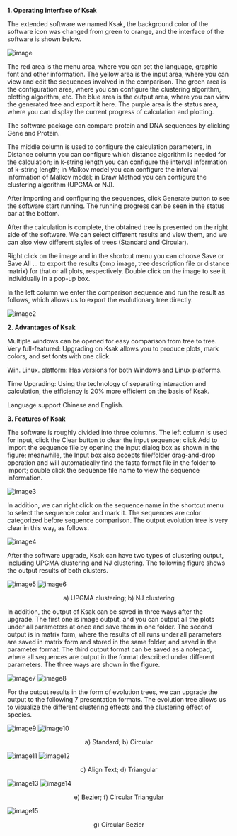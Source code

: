 <b> 1. Operating interface of Ksak </b>

The extended software we named Ksak, the background color of the software icon was changed from green to orange, and the interface of the software is shown below.

![image](images/image1.png)

The red area is the menu area, where you can set the language, graphic font and other information. The yellow area is the input area, where you can view and edit the sequences involved in the comparison. The green area is the configuration area, where you can configure the clustering algorithm, plotting algorithm, etc. The blue area is the output area, where you can view the generated tree and export it here. The purple area is the status area, where you can display the current progress of calculation and plotting.

The software package can compare protein and DNA sequences by clicking Gene and Protein.

The middle column is used to configure the calculation parameters, in Distance column you can configure which distance algorithm is needed for the calculation; in k-string length you can configure the interval information of k-string length; in Malkov model you can configure the interval information of Malkov model; in Draw Method you can configure the clustering algorithm (UPGMA or NJ).

After importing and configuring the sequences, click Generate button to see the software start running. The running progress can be seen in the status bar at the bottom.

After the calculation is complete, the obtained tree is presented on the right side of the software. We can select different results and view them, and we can also view different styles of trees (Standard and Circular).

Right click on the image and in the shortcut menu you can choose Save or Save All ... to export the results (bmp image, tree description file or distance matrix) for that or all plots, respectively. Double click on the image to see it individually in a pop-up box.

In the left column we enter the comparison sequence and run the result as follows, which allows us to export the evolutionary tree directly.

![image2](images/image2.png)

<b>2. Advantages of Ksak</b><br>

Multiple windows can be opened for easy comparison from tree to tree.
Very full-featured: Upgrading on Ksak allows you to produce plots, mark colors, and set fonts with one click.

Win. Linux. platform: Has versions for both Windows and Linux platforms.

Time Upgrading: Using the technology of separating interaction and calculation, the efficiency is 20% more efficient on the basis of Ksak.

Language support Chinese and English.

<b>3. Features of Ksak</b>

The software is roughly divided into three columns. The left column is used for input, click the Clear button to clear the input sequence; click Add to import the sequence file by opening the input dialog box as shown in the figure; meanwhile, the Input box also accepts file/folder drag-and-drop operation and will automatically find the fasta format file in the folder to import; double click the sequence file name to view the sequence information.

![image3](images/image3.png)

In addition, we can right click on the sequence name in the shortcut menu to select the sequence color and mark it. The sequences are color categorized before sequence comparison. The output evolution tree is very clear in this way, as follows.

![image4](images/image4.png)

After the software upgrade, Ksak can have two types of clustering output, including UPGMA clustering and NJ clustering. The following figure shows the output results of both clusters.

![image5](images/image5.png)
![image6](images/image6.png)

<center>a) UPGMA clustering; b) NJ clustering</center>

In addition, the output of Ksak can be saved in three ways after the upgrade. The first one is image output, and you can output all the plots under all parameters at once and save them in one folder. The second output is in matrix form, where the results of all runs under all parameters are saved in matrix form and stored in the same folder, and saved in the parameter format. The third output format can be saved as a notepad, where all sequences are output in the format described under different parameters. The three ways are shown in the figure.

![image7](images/image7.png)
![image8](images/image8.png)

For the output results in the form of evolution trees, we can upgrade the output to the following 7 presentation formats. The evolution tree allows us to visualize the different clustering effects and the clustering effect of species.

![image9](images/1.png)
![image10](images/2.png)

<center>a) Standard; b) Circular</center>

![image11](images/3.png)
![image12](images/4.png)

<center>c) Align Text; d) Triangular</center>

![image13](images/5.png)
![image14](images/6.png)

<center>e) Bezier; f) Circular Triangular</center>

![image15](images/7.png)

<center>g) Circular Bezier</center>
